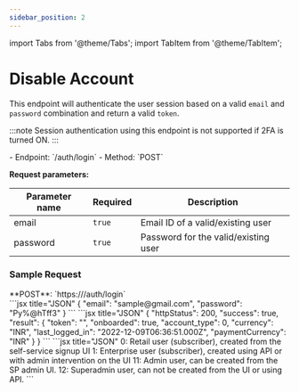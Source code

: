 ```yaml
---
sidebar_position: 2
---
```

import Tabs from '@theme/Tabs';
import TabItem from '@theme/TabItem';

# Disable Account

This endpoint will authenticate the user session based on a valid `email` and `password` combination and return a valid `token`.

:::note
Session authentication using this endpoint is not supported if 2FA is turned ON.
:::

<div className="custom-block-peach">
- Endpoint: `/auth/login` 
- Method: `POST`
</div>

**Request parameters:**

|Parameter name|Required|Description|
|---|---|---|
|email|`true`|Email ID of a valid/existing user|
|password|`true`|Password for the valid/existing user|

### Sample Request
<div className="custom-block-green">
 **POST**: `https://<api_url>/auth/login`
</div>



<Tabs>
  <TabItem value="Body" label="Body" default>
      ```jsx title="JSON"
{ 
"email": "sample@gmail.com", 
"password": "Py%@hTff3"
}
```
  </TabItem>
  <TabItem value="ResponseJSON" label="Response JSON">
      ```jsx title="JSON"
{
   "httpStatus": 200,
   "success": true,
   "result": {
       "token": "<user_token>",
       "onboarded": true,
       "account_type": 0,
       "currency": "INR",
       "last_logged_in": "2022-12-09T06:36:51.000Z",
       "paymentCurrency": "INR"
   }
}
```
  </TabItem>
  <TabItem value="AccountTypes" label="Account Types">
  ```jsx title="JSON"
0: Retail user (subscriber), created from the self-service signup UI
1: Enterprise user (subscriber), created using API or with admin intervention on the UI
11: Admin user, can be created from the SP admin UI.
12: Superadmin user, can not be created from the UI or using API.
```
  </TabItem>
</Tabs>